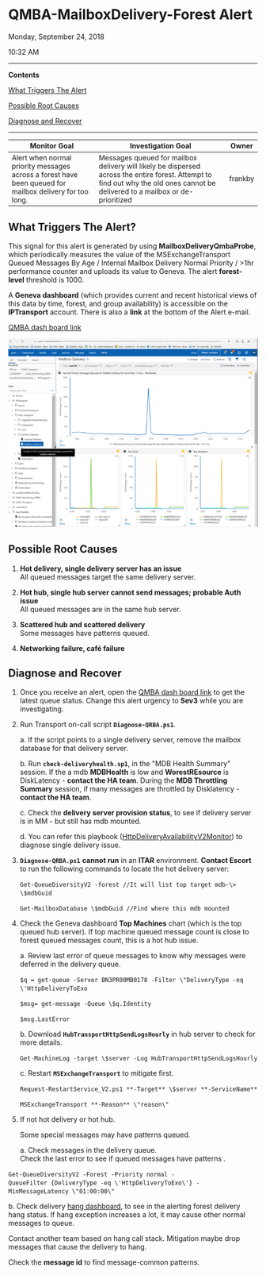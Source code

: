 # QMBA-MailboxDelivery-Forest Alert

Monday, September 24, 2018

10:32 AM

------

**Contents**

[What Triggers The Alert](#what-triggers-the-alert)

[Possible Root Causes](#possible-root-causes)

[Diagnose and Recover](#diagnose-and-recover)

------

| Monitor Goal                                                 | Investigation Goal                                           | Owner   |
| ------------------------------------------------------------ | ------------------------------------------------------------ | ------- |
| Alert when normal priority messages across a forest have been queued for mailbox delivery for too long. | Messages queued for mailbox delivery will likely be dispersed across the entire forest. Attempt to find out why the old ones cannot be delivered to a mailbox or de-prioritized | frankby |

## What Triggers The Alert?

This signal for this alert is generated by using **MailboxDeliveryQmbaProbe**, which periodically measures the value of the MSExchangeTransport Queued Messages By Age / Internal Mailbox Delivery Normal Priority / \>1hr performance counter and uploads its value to Geneva. The alert **forest-level** threshold is 1000.

A **Geneva dashboard** (which provides current and recent historical views of this data by time, forest, and group availability) is accessible on the **IPTransport** account. There is also a **link** at the bottom of the Alert e-mail.

[QMBA dash board link](https://jarvis-west.dc.ad.msft.net/dashboard/share/91E7368C?overrides=%5b%7b%22query%22:%22//*%5bid='Environment'%5d%22,%22key%22:%22value%22,%22replacement%22:%22%22%7d,%7b%22query%22:%22//*%5bid='Region'%5d%22,%22key%22:%22value%22,%22replacement%22:%22%22%7d,%7b%22query%22:%22//*%5bid='Forest'%5d%22,%22key%22:%22value%22,%22replacement%22:%22%22%7d,%7b%22query%22:%22//*%5bid='AvailabilityGroup'%5d%22,%22key%22:%22value%22,%22replacement%22:%22%22%7d,%7b%22query%22:%22//*%5bid='Machine'%5d%22,%22key%22:%22value%22,%22replacement%22:%22%22%7d%5d%20)

![qmba](images/qmba.png)

## Possible Root Causes

1.  **Hot delivery, single delivery server has an issue**  
    All queued messages target the same delivery server.

2.  **Hot hub, single hub server cannot send messages; probable Auth issue**  
    All queued messages are in the same hub server.

3.  **Scattered hub and scattered delivery**  
    Some  messages have  patterns queued.

4.  **Networking failure, café failure**

## Diagnose and Recover

1.  Once you receive an alert, open the [QMBA dash board link](https://jarvis-west.dc.ad.msft.net/dashboard/share/91E7368C?overrides=%5b%7b%22query%22:%22//*%5bid='Environment'%5d%22,%22key%22:%22value%22,%22replacement%22:%22%22%7d,%7b%22query%22:%22//*%5bid='Region'%5d%22,%22key%22:%22value%22,%22replacement%22:%22%22%7d,%7b%22query%22:%22//*%5bid='Forest'%5d%22,%22key%22:%22value%22,%22replacement%22:%22%22%7d,%7b%22query%22:%22//*%5bid='AvailabilityGroup'%5d%22,%22key%22:%22value%22,%22replacement%22:%22%22%7d,%7b%22query%22:%22//*%5bid='Machine'%5d%22,%22key%22:%22value%22,%22replacement%22:%22%22%7d%5d%20) to get the latest queue status. Change this alert urgency to **Sev3**  while you are investigating.

2.  Run Transport on-call script **`Diagnose-QRBA.ps1`**.

    a.  If the script points to a single delivery server, remove the mailbox database for that delivery server.

    b.  Run **`check-deliveryhealth.sp1`**, in the \"MDB Health Summary\" session.
     If the a mdb **MDBHealth** is low and **WorestREsource** is DiskLatency - **contact the HA team**. During the **MDB Throttling Summary** session, if many messages are throttled by Disklatency - **contact the HA team**.

    c. Check the **delivery server provision status**, to see if delivery server is in MM - but  still has mdb mounted.

    d.  You can refer this playbook ([HttpDeliveryAvailabilityV2Monitor](onenote:#HttpDeliveryAvailabilityV2Monitor&section-id={F0A9DD2C-8D88-4246-9561-12B4E91CFA0A}&page-id={AF6CA10D-662C-41AA-B2F0-6E94B741AFAC}&end&base-path=https://microsoft.sharepoint-df.com/teams/O365TransportTeam/SiteAssets/O365%20Transport%20Team%20Notebook/Alert%20Playbook.one)) to diagnose single delivery issue.

3. **`Diagnose-QRBA.ps1`** **cannot run** in an **ITAR** environment. **Contact Escort**  to run the following commands to locate the hot delivery server:

   `Get-QueueDiversityV2 -forest //It will list top target mdb-\> \$mdbGuid`

   `Get-MailboxDatabase \$mdbGuid //Find where this mdb mounted`

4. Check the Geneva dashboard **Top Machines** chart (which is the top queued hub server). If top machine queued message count is close to forest queued messages count, this is a hot hub issue.

   a.  Review last error of queue messages to know why messages were deferred in the delivery queue.

   `$q = get-queue -Server BN3PR00MB0178 -Filter \"DeliveryType -eq \'HttpDeliveryToExo`

   `$msg= get-message -Queue \$q.Identity`

   `$msg.LastError`

   b.  Download **`HubTransportHttpSendLogsHourly`** in hub server to check for more details.

   `Get-MachineLog -target \$server -Log HubTransportHttpSendLogsHourly`

   c.  Restart **`MSExchangeTransport`** to mitigate first.

   `Request-RestartService_V2.ps1 **-Target** \$server **-ServiceName**` 

   `MSExchangeTransport **-Reason** \"reason\"`

5. If not hot delivery or hot hub.

   Some special messages may have patterns queued.

   a.  Check messages in the delivery queue.  
Check the last error to see if queued messages have patterns .
   
`Get-QueueDiversityV2 -Forest -Priority normal -QueueFilter {DeliveryType -eq \'HttpDeliveryToExo\'} -MinMessageLatency \"01:00:00\"`
   
b.  Check delivery [hang dashboard](<https://jarvis-west.dc.ad.msft.net/dashboard/O365_Transport/MailboxTransport/Delivery/DeliveryHangException>), to see in the alerting forest delivery hang status. If hang exception increases a lot, it may cause other normal messages to queue. 
   
   Contact another team based on hang call stack. Mitigation maybe drop messages that cause the delivery to hang.
   
   Check the **message id** to find message-common patterns.

